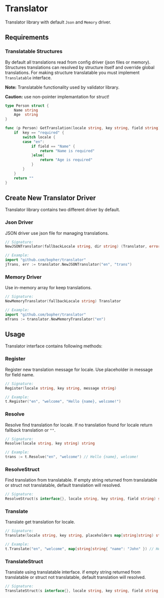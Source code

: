 # Translator

Translator library with default `Json` and `Memory` driver.

## Requirements

### Translatable Structures

By default all translations read from config driver (json files or memory). Structures translations can resolved by structure itself and override global translations. For making structure translatable you must implement `Translatable` interface.

**Note:** Translatable functionality used by validator library.

**Caution:** use non-pointer implemantation for struct!

```go
type Person struct {
    Name string
    Age  string
}

func (p Person) GetTranslation(locale string, key string, field string) string {
    if  key == "required" {
        switch locale {
        case "en":
            if field == "Name" {
                return "Name is required"
            }else{
                return "Age is required"
            }
        }
    }
    return ""
}
```

## Create New Translator Driver

Translator library contains two different driver by default.

### Json Driver

JSON driver use json file for managing translations.

```go
// Signature:
NewJSONTranslator(fallbackLocale string, dir string) (Translator, error)

// Example:
import "github.com/bopher/translator"
jTrans, err := translator.NewJSONTranslator("en", "trans")
```

### Memory Driver

Use in-memory array for keep translations.

```go
// Signature:
NewMemoryTranslator(fallbackLocale string) Translator

// Example:
import "github.com/bopher/translator"
mTrans := translator.NewMemoryTranslator("en")
```

## Usage

Translator interface contains following methods:

### Register

Register new translation message for locale. Use placeholder in message for field name.

```go
// Signature:
Register(locale string, key string, message string)

// Example:
t.Register("en", "welcome", "Hello {name}, welcome!")
```

### Resolve

Resolve find translation for locale. If no translation found for locale return fallback translation or `""`.

```go
// Signature:
Resolve(locale string, key string) string

// Example:
trans := t.Resolve("en", "welcome") // Hello {name}, welcome!
```

### ResolveStruct

Find translation from translatable. If empty string returned from translatable or struct not translatable, default translation will resolved.

```go
// Signature:
ResolveStruct(s interface{}, locale string, key string, field string) string
```

### Translate

Translate get translation for locale.

```go
// Signature:
Translate(locale string, key string, placeholders map[string]string) string

// Example:
t.Translate("en", "welcome", map[string]string{ "name": "John" }) // Hello John, welcome!
```

### TranslateStruct

Translate using translatable interface. if empty string returned from translatable or struct not translatable, default translation will resolved.

```go
// Signature:
TranslateStruct(s interface{}, locale string, key string, field string, placeholders map[string]string) string
```
